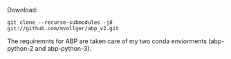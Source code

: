 Download:
```
git clone --recurse-submodules -j8 git://github.com/mvollger/abp_v2.git
```

The requiremnts for ABP are taken care of my two conda enviorments (abp-python-2 and abp-python-3).
 



